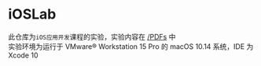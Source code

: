 # iOSLab
此仓库为`iOS应用开发`课程的实验，实验内容在 [/PDFs](https://github.com/JingqingLin/iOSLab/tree/master/PDFs) 中  
实验环境为运行于 VMware® Workstation 15 Pro 的 macOS 10.14 系统，IDE 为 Xcode 10